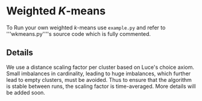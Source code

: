 # Weighted _K_-means

To Run your own weighted _k_-means use ```example.py``` and refer to '''wkmeans.py''''s source code which is fully commented.

## Details

We use a distance scaling factor per cluster based on Luce's choice axiom. Small imbalances in cardinality, leading to huge imbalances, which further lead to empty clusters, must be avoided. Thus to ensure that the algorithm is stable between runs, the scaling factor is time-averaged. More details will be added soon.
